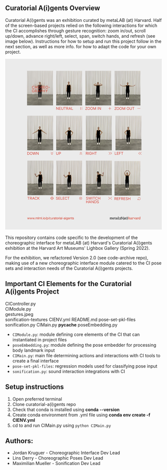 ## Curatorial A(i)gents Overview

Curatorial A(i)gents was an exhibition curated by metaLAB (at) Harvard. Half of the screen-based projects relied on the following interactions for which the CI accomplishes through gesture recognition: zoom in/out, scroll up/down, advance right/left, select, span, switch hands, and refresh (see image below). Instructions for how to setup and run this project follow in the next section, as well as more info. for how to adapt the code for your own project.

![Interactive Gestures](/curatorial-a(i)gents/gestures.jpeg)

This repository contains code specific to the development of the choreographic interface for metaLAB (at) Harvard's Curatorial A(i)gents exhibition at the Harvard Art Museums' Lighbox Gallery (Spring 2022). 

For the exhibition, we refactored Version 2.0 (see code-archive repo), making use of a new choreographic interface module catered to the CI pose sets and interaction needs of the Curatorial A(i)gents projects.

## Important CI Elements for the Curatorial A(i)gents Project

CIController.py		
CIModule.py		
gestures.jpeg		
sonification-textures
CIENV.yml		README.md		pose-set-pkl-files	sonification.py
CIMain.py		__pycache__		poseEmbedding.py

* ```CIModule.py```: module defining core elements of the CI that can instantiated in project files
* ```poseEmbedding.py```: module defining the pose embedder for processing body landmark input
* ```CIMain.py```: main file determining actions and interactions with CI tools to create a final interface
* ```pose-set-pkl-files```: regression models used for classifying pose input
* ```sonification.py```: sound interaction integrations with CI

## Setup instructions 
1) Open preferred terminal
2) Clone curatorial-a(i)gents repo
3) Check that conda is installed using **conda --version**
4) Create conda environment from .yml file using **conda env create -f CIENV.yml**
5) cd to and run CIMain.py using ```python CIMain.py```

## Authors:  
* Jordan Kruguer - Choreographic Interface Dev Lead
* Lins Derry - Choreographic Poses Dev Lead
* Maximilian Mueller - Sonification Dev Lead
